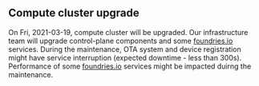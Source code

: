 ## Compute cluster upgrade

On Fri, 2021-03-19, compute cluster will be upgraded.
Our infrastructure team will upgrade control-plane components and some [foundries.io](https://foundries.io) services.
During the maintenance, OTA system and device registration might have service interruption (expected downtime - less than 300s).
Performance of some [foundries.io](https://foundries.io) services might be impacted duirng the maintenance.
